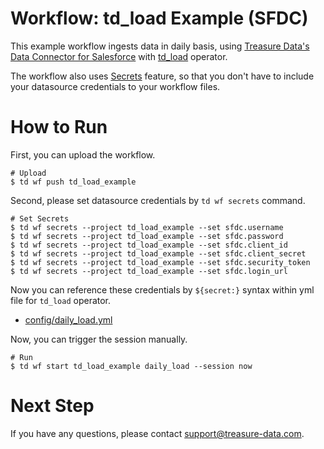 # Workflow: td_load Example (SFDC)

This example workflow ingests data in daily basis, using [Treasure Data's Data Connector for Salesforce](https://docs.treasuredata.com/display/public/INT/Salesforce+Import+Integration) with [td_load](https://docs.digdag.io/operators.html#td-load-treasure-data-bulk-loading) operator.

The workflow also uses [Secrets](https://docs.treasuredata.com/display/public/PD/Workflows+and+Machine+Learning-secrets) feature, so that you don't have to include your datasource credentials to your workflow files.

# How to Run

First, you can upload the workflow.

    # Upload
    $ td wf push td_load_example

Second, please set datasource credentials by `td wf secrets` command.

    # Set Secrets
    $ td wf secrets --project td_load_example --set sfdc.username
    $ td wf secrets --project td_load_example --set sfdc.password
    $ td wf secrets --project td_load_example --set sfdc.client_id
    $ td wf secrets --project td_load_example --set sfdc.client_secret
    $ td wf secrets --project td_load_example --set sfdc.security_token
    $ td wf secrets --project td_load_example --set sfdc.login_url

Now you can reference these credentials by `${secret:}` syntax within yml file for `td_load` operator.

- [config/daily_load.yml](config/daily_load.yml)

Now, you can trigger the session manually.
    
    # Run
    $ td wf start td_load_example daily_load --session now
    
# Next Step

If you have any questions, please contact support@treasure-data.com.
